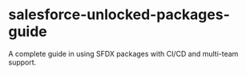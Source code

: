 # salesforce-unlocked-packages-guide
A complete guide in using SFDX packages with CI/CD and multi-team support.
